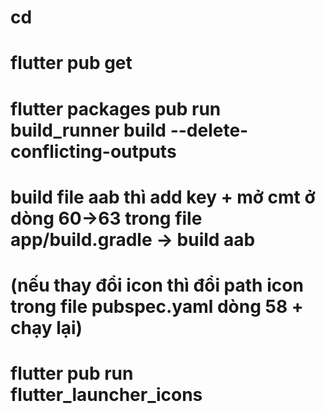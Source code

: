 # cd <project>
# flutter pub get
# flutter packages pub run build_runner build  --delete-conflicting-outputs

# build file aab thì add key + mở cmt ở dòng 60->63 trong file app/build.gradle -> build aab

# (nếu thay đổi icon thì đổi path icon trong file pubspec.yaml dòng 58 + chạy lại) 
# flutter pub run flutter_launcher_icons